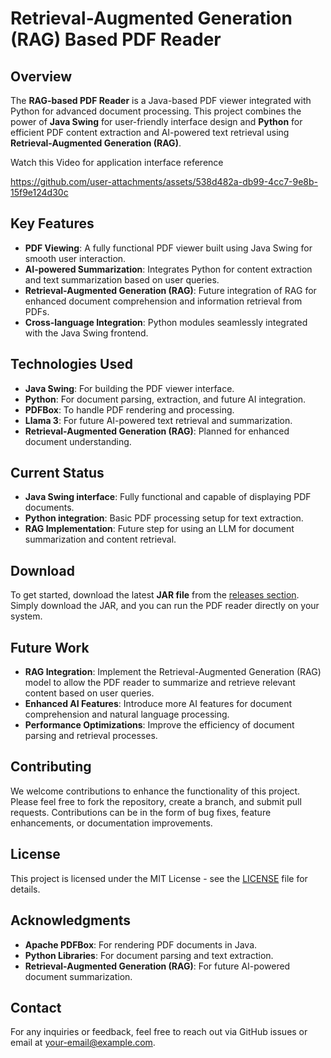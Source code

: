 # Retrieval-Augmented Generation (RAG) Based PDF Reader

## Overview
The **RAG-based PDF Reader** is a Java-based PDF viewer integrated with Python for advanced document processing. This project combines the power of **Java Swing** for user-friendly interface design and **Python** for efficient PDF content extraction and AI-powered text retrieval using **Retrieval-Augmented Generation (RAG)**.

Watch this Video for application interface reference


https://github.com/user-attachments/assets/538d482a-db99-4cc7-9e8b-15f9e124d30c


## Key Features
- **PDF Viewing**: A fully functional PDF viewer built using Java Swing for smooth user interaction.
- **AI-powered Summarization**: Integrates Python for content extraction and text summarization based on user queries.
- **Retrieval-Augmented Generation (RAG)**: Future integration of RAG for enhanced document comprehension and information retrieval from PDFs.
- **Cross-language Integration**: Python modules seamlessly integrated with the Java Swing frontend.

## Technologies Used
- **Java Swing**: For building the PDF viewer interface.
- **Python**: For document parsing, extraction, and future AI integration.
- **PDFBox**: To handle PDF rendering and processing.
- **Llama 3**: For future AI-powered text retrieval and summarization.
- **Retrieval-Augmented Generation (RAG)**: Planned for enhanced document understanding.

## Current Status
- **Java Swing interface**: Fully functional and capable of displaying PDF documents.
- **Python integration**: Basic PDF processing setup for text extraction.
- **RAG Implementation**: Future step for using an LLM for document summarization and content retrieval.

## Download
To get started, download the latest **JAR file** from the [releases section](https://github.com/Parasar33/PDF-VIEWER/releases). Simply download the JAR, and you can run the PDF reader directly on your system.

## Future Work
- **RAG Integration**: Implement the Retrieval-Augmented Generation (RAG) model to allow the PDF reader to summarize and retrieve relevant content based on user queries.
- **Enhanced AI Features**: Introduce more AI features for document comprehension and natural language processing.
- **Performance Optimizations**: Improve the efficiency of document parsing and retrieval processes.

## Contributing
We welcome contributions to enhance the functionality of this project. Please feel free to fork the repository, create a branch, and submit pull requests. Contributions can be in the form of bug fixes, feature enhancements, or documentation improvements.

## License
This project is licensed under the MIT License - see the [LICENSE](LICENSE) file for details.

## Acknowledgments
- **Apache PDFBox**: For rendering PDF documents in Java.
- **Python Libraries**: For document parsing and text extraction.
- **Retrieval-Augmented Generation (RAG)**: For future AI-powered document summarization.

## Contact
For any inquiries or feedback, feel free to reach out via GitHub issues or email at your-email@example.com.
